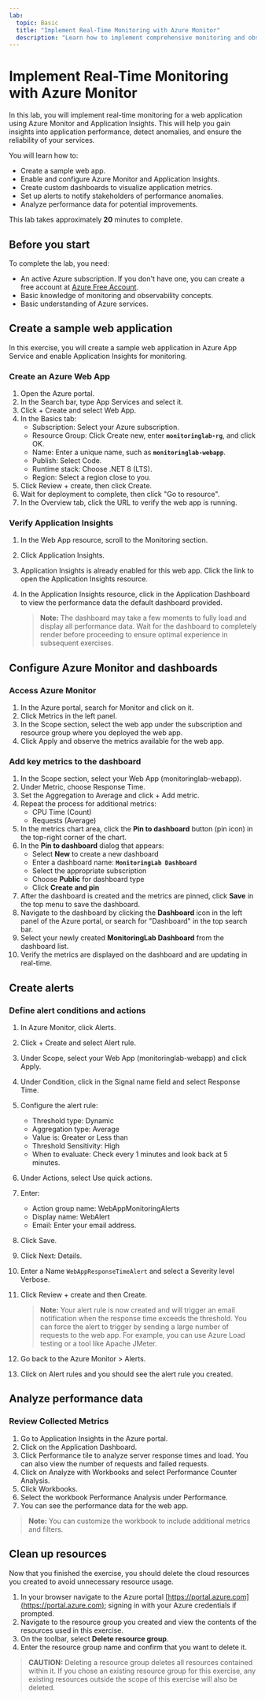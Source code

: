 ```yaml
---
lab:
  topic: Basic
  title: "Implement Real-Time Monitoring with Azure Monitor"
  description: "Learn how to implement comprehensive monitoring and observability for applications using Azure Monitor and Application Insights."
---
```


# Implement Real-Time Monitoring with Azure Monitor

In this lab, you will implement real-time monitoring for a web application using Azure Monitor and Application Insights. This will help you gain insights into application performance, detect anomalies, and ensure the reliability of your services.

You will learn how to:

- Create a sample web app.
- Enable and configure Azure Monitor and Application Insights.
- Create custom dashboards to visualize application metrics.
- Set up alerts to notify stakeholders of performance anomalies.
- Analyze performance data for potential improvements.

This lab takes approximately **20** minutes to complete.

## Before you start

To complete the lab, you need:

- An active Azure subscription. If you don't have one, you can create a free account at [Azure Free Account](https://azure.microsoft.com/free).
- Basic knowledge of monitoring and observability concepts.
- Basic understanding of Azure services.

## Create a sample web application

In this exercise, you will create a sample web application in Azure App Service and enable Application Insights for monitoring.

### Create an Azure Web App

1. Open the Azure portal.
1. In the Search bar, type App Services and select it.
1. Click + Create and select Web App.
1. In the Basics tab:
   - Subscription: Select your Azure subscription.
   - Resource Group: Click Create new, enter **`monitoringlab-rg`**, and click OK.
   - Name: Enter a unique name, such as **`monitoringlab-webapp`**.
   - Publish: Select Code.
   - Runtime stack: Choose .NET 8 (LTS).
   - Region: Select a region close to you.
1. Click Review + create, then click Create.
1. Wait for deployment to complete, then click "Go to resource".
1. In the Overview tab, click the URL to verify the web app is running.

### Verify Application Insights

1. In the Web App resource, scroll to the Monitoring section.
1. Click Application Insights.
1. Application Insights is already enabled for this web app. Click the link to open the Application Insights resource.
1. In the Application Insights resource, click in the Application Dashboard to view the performance data the default dashboard provided.

   > **Note:** The dashboard may take a few moments to fully load and display all performance data. Wait for the dashboard to completely render before proceeding to ensure optimal experience in subsequent exercises.

## Configure Azure Monitor and dashboards

### Access Azure Monitor

1. In the Azure portal, search for Monitor and click on it.
1. Click Metrics in the left panel.
1. In the Scope section, select the web app under the subscription and resource group where you deployed the web app.
1. Click Apply and observe the metrics available for the web app.

### Add key metrics to the dashboard

1. In the Scope section, select your Web App (monitoringlab-webapp).
1. Under Metric, choose Response Time.
1. Set the Aggregation to Average and click + Add metric.
1. Repeat the process for additional metrics:
   - CPU Time (Count)
   - Requests (Average)
1. In the metrics chart area, click the **Pin to dashboard** button (pin icon) in the top-right corner of the chart.
1. In the **Pin to dashboard** dialog that appears:
   - Select **New** to create a new dashboard
   - Enter a dashboard name: **`MonitoringLab Dashboard`**
   - Select the appropriate subscription
   - Choose **Public** for dashboard type
   - Click **Create and pin**
1. After the dashboard is created and the metrics are pinned, click **Save** in the top menu to save the dashboard.
1. Navigate to the dashboard by clicking the **Dashboard** icon in the left panel of the Azure portal, or search for "Dashboard" in the top search bar.
1. Select your newly created **MonitoringLab Dashboard** from the dashboard list.
1. Verify the metrics are displayed on the dashboard and are updating in real-time.

## Create alerts

### Define alert conditions and actions

1. In Azure Monitor, click Alerts.
1. Click + Create and select Alert rule.
1. Under Scope, select your Web App (monitoringlab-webapp) and click Apply.
1. Under Condition, click in the Signal name field and select Response Time.
1. Configure the alert rule:
   - Threshold type: Dynamic
   - Aggregation type: Average
   - Value is: Greater or Less than
   - Threshold Sensitivity: High
   - When to evaluate: Check every 1 minutes and look back at 5 minutes.
1. Under Actions, select Use quick actions.
1. Enter:
   - Action group name: WebAppMonitoringAlerts
   - Display name: WebAlert
   - Email: Enter your email address.
1. Click Save.
1. Click Next: Details.
1. Enter a Name `WebAppResponseTimeAlert` and select a Severity level Verbose.
1. Click Review + create and then Create.

   > **Note:** Your alert rule is now created and will trigger an email notification when the response time exceeds the threshold. You can force the alert to trigger by sending a large number of requests to the web app. For example, you can use Azure Load testing or a tool like Apache JMeter.

1. Go back to the Azure Monitor > Alerts.
1. Click on Alert rules and you should see the alert rule you created.

## Analyze performance data

### Review Collected Metrics

1. Go to Application Insights in the Azure portal.
1. Click on the Application Dashboard.
1. Click Performance tile to analyze server response times and load. You can also view the number of requests and failed requests.
1. Click on Analyze with Workbooks and select Performance Counter Analysis.
1. Click Workbooks.
1. Select the workbook Performance Analysis under Performance.
1. You can see the performance data for the web app.

> **Note:** You can customize the workbook to include additional metrics and filters.

## Clean up resources

Now that you finished the exercise, you should delete the cloud resources you created to avoid unnecessary resource usage.

1. In your browser navigate to the Azure portal [https://portal.azure.com](https://portal.azure.com); signing in with your Azure credentials if prompted.
1. Navigate to the resource group you created and view the contents of the resources used in this exercise.
1. On the toolbar, select **Delete resource group**.
1. Enter the resource group name and confirm that you want to delete it.

> **CAUTION:** Deleting a resource group deletes all resources contained within it. If you chose an existing resource group for this exercise, any existing resources outside the scope of this exercise will also be deleted.
